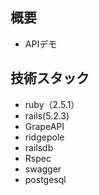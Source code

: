 ## 概要
- APIデモ

## 技術スタック
- ruby（2.5.1）
- rails(5.2.3)
- GrapeAPI
- ridgepole
- railsdb
- Rspec
- swagger
- postgesql

